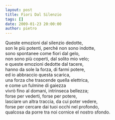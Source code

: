 ```yaml
---
layout: post
title: Fiori Dal Silenzio
tags: []
date: 2009-01-23 20:00:00
author: pietro
---
```

Queste emozioni dal silenzio dedotte,<br/>son le più potenti, perché non sono indotte,<br/>sono spontanee come fiori dal gelo,<br/>non sono più coperti, dal solito mio velo;<br/>e queste emozioni dedotte dal tacere,<br/>hanno da sole la forza, di farmi potere,<br/>ed io abbraccio questa scarica,<br/>una forza che trascende quella elettrica,<br/>e come un fulmine di gaiezza<br/>vivrò fino al domani, intrinseca bellezza;<br/>forse per vederti, forse per potere,<br/>lasciare un altra traccia, da cui poter vedere,<br/>forse per cercare dai tuoi occhi nel profondo,<br/>qualcosa da porre tra noi cornice el nostro sfondo.
